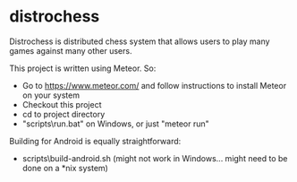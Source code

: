 # distrochess
Distrochess is distributed chess system that allows users to play many games against many other users.

This project is written using Meteor. So:

- Go to https://www.meteor.com/ and follow instructions to install Meteor on your system
- Checkout this project
- cd to project directory
- "scripts\run.bat" on Windows, or just "meteor run"

Building for Android is equally straightforward:
- scripts\build-android.sh (might not work in Windows... might need to be done on a *nix system)
